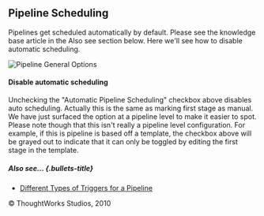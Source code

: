 
 

Pipeline Scheduling<!-- {.collapsible-heading onclick="toggleCollapse($(this));"} -->
-------------------

Pipelines get scheduled automatically by default. Please see the
knowledge base article in the Also see section below. Here we'll see how
to disable automatic scheduling.

![Pipeline General
Options](../resources/images/cruise/admin/pipeline_auto_schedule.png)

#### Disable automatic scheduling<!-- {.collapsible-heading onclick="toggleCollapse($(this));"} -->

Unchecking the "Automatic Pipeline Scheduling" checkbox above disables
auto scheduling. Actually this is the same as marking first stage as
manual. We have just surfaced the option at a pipeline level to make it
easier to spot. Please note though that this isn't really a pipeline
level configuration. For example, if this is pipeline is based off a
template, the checkbox above will be grayed out to indicate that it can
only be toggled by editing the first stage in the template.

##### Also see... {.bullets-title}

-   [Different Types of Triggers for a
    Pipeline](http://support.thoughtworks.com/entries/23291981)





© ThoughtWorks Studios, 2010


